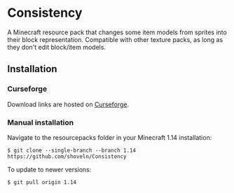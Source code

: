 # Consistency
A Minecraft resource pack that changes some item models from sprites into their block representation. Compatible with other texture packs, as long as they don't edit block/item models.

## Installation
### Curseforge
Download links are hosted on [Curseforge](https://www.curseforge.com/minecraft/texture-packs/consistency).
### Manual installation
Navigate to the resourcepacks folder in your Minecraft 1.14 installation:

```
$ git clone --single-branch --branch 1.14 https://github.com/shoveln/Consistency
```

To update to newer versions:

```
$ git pull origin 1.14
```
